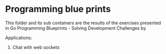 # Programming blue prints

This folder and its sub containers are the results of the exercises presented in Go Programming Blueprints - Solving Development Challenges by

Applications:
1. Chat with web sockets

